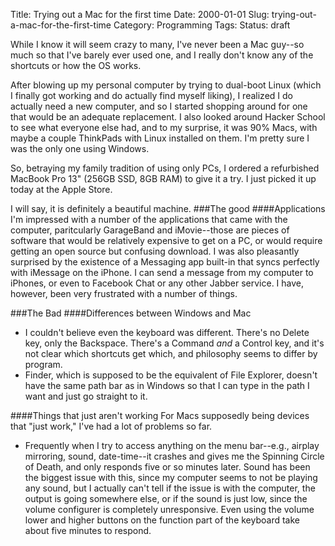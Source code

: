 Title: Trying out a Mac for the first time
Date: 2000-01-01
Slug: trying-out-a-mac-for-the-first-time
Category: Programming
Tags: 
Status: draft

While I know it will seem crazy to many, I've never been a Mac guy--so much so that I've barely ever used one, and I really don't know any of the shortcuts or how the OS works.

After blowing up my personal computer by trying to dual-boot Linux (which I finally got working and do actually find myself liking), I realized I do actually need a new computer, and so I started shopping around for one that would be an adequate replacement.  I also looked around Hacker School to see what everyone else had, and to my surprise, it was 90% Macs, with maybe a couple ThinkPads with Linux installed on them.  I'm pretty sure I was the only one using Windows.  

So, betraying my family tradition of using only PCs, I ordered a refurbished MacBook Pro 13" (256GB SSD, 8GB RAM) to give it a try.  I just picked it up today at the Apple Store.

I will say, it is definitely a beautiful machine.
###The good
####Applications
I'm impressed with a number of the applications that came with the computer, paritcularly GarageBand and iMovie--those are pieces of software that would be relatively expensive to get on a PC, or would require getting an open source but confusing download.
I was also pleasantly surprised by the existence of a Messaging app built-in that syncs perfectly with iMessage on the iPhone.  I can send a message from my computer to iPhones, or even to Facebook Chat or any other Jabber service. 
I have, however, been very frustrated with a number of things.

###The Bad
####Differences between Windows and Mac
 + I couldn't believe even the keyboard was different.  There's no Delete key, only the Backspace.  There's a Command *and* a Control key, and it's not clear which shortcuts get which, and philosophy seems to differ by program.
 + Finder, which is supposed to be the equivalent of File Explorer, doesn't have the same path bar as in Windows so that I can type in the path I want and just go straight to it.
 
 
 ####Things that just aren't working
 For Macs supposedly being devices that "just work," I've had a lot of problems so far.
  + Frequently when I try to access anything on the menu bar--e.g., airplay mirroring, sound, date-time--it crashes and gives me the Spinning Circle of Death, and only responds five or so minutes later.  Sound has been the biggest issue with this, since my computer seems to not be playing any sound, but I actually can't tell if the issue is with the computer, the output is going somewhere else, or if the sound is just low, since the volume configurer is completely unresponsive.  Even using the volume lower and higher buttons on the function part of the keyboard take about five minutes to respond.
  
 
